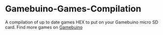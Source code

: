 # Gamebuino-Games-Compilation
A compilation of up to date games HEX to put on your Gamebuino micro SD card. Find more games on [Gamebuino](http://gamebuino.com/wiki/index.php?title=Games)
